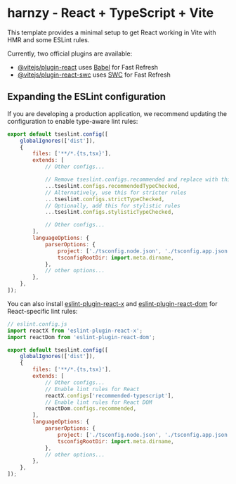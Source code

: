 # harnzy - React + TypeScript + Vite

This template provides a minimal setup to get React working in Vite with HMR and some ESLint rules.

Currently, two official plugins are available:

- [@vitejs/plugin-react](https://github.com/vitejs/vite-plugin-react/blob/main/packages/plugin-react) uses [Babel](https://babeljs.io/) for Fast Refresh
- [@vitejs/plugin-react-swc](https://github.com/vitejs/vite-plugin-react/blob/main/packages/plugin-react-swc) uses [SWC](https://swc.rs/) for Fast Refresh

## Expanding the ESLint configuration

If you are developing a production application, we recommend updating the configuration to enable type-aware lint rules:

```js
export default tseslint.config([
	globalIgnores(['dist']),
	{
		files: ['**/*.{ts,tsx}'],
		extends: [
			// Other configs...

			// Remove tseslint.configs.recommended and replace with this
			...tseslint.configs.recommendedTypeChecked,
			// Alternatively, use this for stricter rules
			...tseslint.configs.strictTypeChecked,
			// Optionally, add this for stylistic rules
			...tseslint.configs.stylisticTypeChecked,

			// Other configs...
		],
		languageOptions: {
			parserOptions: {
				project: ['./tsconfig.node.json', './tsconfig.app.json'],
				tsconfigRootDir: import.meta.dirname,
			},
			// other options...
		},
	},
]);
```

You can also install [eslint-plugin-react-x](https://github.com/Rel1cx/eslint-react/tree/main/packages/plugins/eslint-plugin-react-x) and [eslint-plugin-react-dom](https://github.com/Rel1cx/eslint-react/tree/main/packages/plugins/eslint-plugin-react-dom) for React-specific lint rules:

```js
// eslint.config.js
import reactX from 'eslint-plugin-react-x';
import reactDom from 'eslint-plugin-react-dom';

export default tseslint.config([
	globalIgnores(['dist']),
	{
		files: ['**/*.{ts,tsx}'],
		extends: [
			// Other configs...
			// Enable lint rules for React
			reactX.configs['recommended-typescript'],
			// Enable lint rules for React DOM
			reactDom.configs.recommended,
		],
		languageOptions: {
			parserOptions: {
				project: ['./tsconfig.node.json', './tsconfig.app.json'],
				tsconfigRootDir: import.meta.dirname,
			},
			// other options...
		},
	},
]);
```
